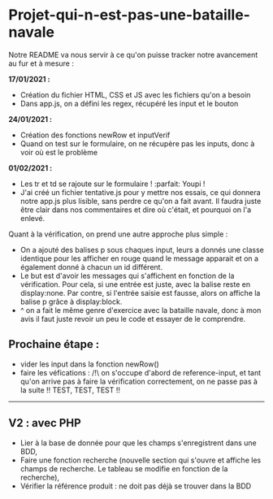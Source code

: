 # Projet-qui-n-est-pas-une-bataille-navale

Notre README va nous servir à ce qu'on puisse tracker notre avancement au fur et à mesure :

**17/01/2021 :**

- Création du fichier HTML, CSS et JS avec les fichiers qu'on a besoin
- Dans app.js, on a défini les regex, récupéré les input et le bouton

**24/01/2021 :**

- Création des fonctions newRow et inputVerif
- Quand on test sur le formulaire, on ne récupère pas les inputs, donc à voir où est le problème

**01/02/2021 :**

- Les tr et td se rajoute sur le formulaire ! :parfait: Youpi !
- J'ai créé un fichier tentative.js pour y mettre nos essais, ce qui donnera notre app.js plus lisible, sans perdre ce qu'on a fait avant. Il faudra juste être clair dans nos commentaires et dire où c'était, et pourquoi on l'a enlevé.
  
Quant à la vérification, on prend une autre approche plus simple : 

- On a ajouté des balises p sous chaques input, leurs a donnés une classe identique pour les afficher en rouge quand le message apparait et on a également donné à chacun un id différent.
- Le but est d'avoir les messages qui s'affichent en fonction de la vérification. Pour cela, si une entrée est juste, avec la balise reste en display:none. Par contre, si l'entrée saisie est fausse, alors on affiche la balise p grâce à display:block.
- ^ on a fait le même genre d'exercice avec la bataille navale, donc à mon avis il faut juste revoir un peu le code et essayer de le comprendre.

## Prochaine étape :

- vider les input dans la fonction newRow()
- faire les véfications : /!\ on s'occupe d'abord de reference-input, et tant qu'on arrive pas à faire la vérification correctement, on ne passe pas à la suite !! TEST, TEST, TEST !!

-----

## V2 : avec PHP

- Lier à la base de donnée pour que les champs s'enregistrent dans une BDD,
- Faire une fonction recherche (nouvelle section qui s'ouvre et affiche les champs de recherche. Le tableau se modifie en fonction de la recherche),
- Vérifier la référence produit : ne doit pas déjà se trouver dans la BDD